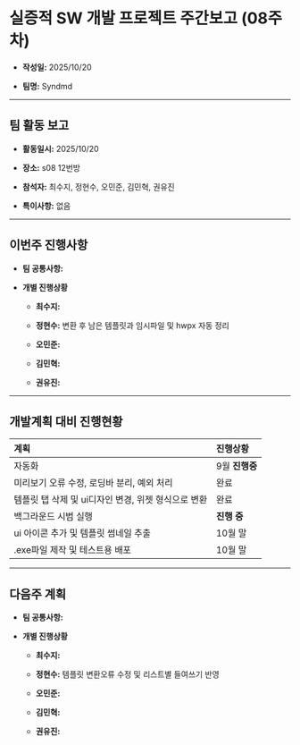 # 실증적 SW 개발 프로젝트 주간보고 (08주차)
- **작성일:** 2025/10/20

- **팀명:** Syndmd

***

## 팀 활동 보고
- **활동일시:** 2025/10/20

- **장소:** s08 12번방

- **참석자:** 최수지, 정현수, 오민준, 김민혁, 권유진

- **특이사항:** 없음

***

## 이번주 진행사항
- **팀 공통사항:** 

- **개별 진행상황**

  - **최수지:** 

  - **정현수:** 변환 후 남은 템플릿과 임시파일 및 hwpx 자동 정리

  - **오민준:** 

  - **김민혁:** 

  - **권유진:** 

***

## 개발계획 대비 진행현황
|계획|진행상황|
|:---|:---|
|자동화|9월 **진행중**|
|미리보기 오류 수정, 로딩바 분리, 예외 처리|완료|
|템플릿 탭 삭제 및 ui디자인 변경, 위젯 형식으로 변환|완료|
|백그라운드 시범 실행|**진행 중**|
|ui 아이콘 추가 및 템플릿 썸네일 추출|10월 말|
|.exe파일 제작 및 테스트용 배포|10월 말|

***

## 다음주 계획
- **팀 공통사항:** 

- **개별 진행상황**

  - **최수지:** 

  - **정현수:** 템플릿 변환오류 수정 및 리스트별 들여쓰기 반영

  - **오민준:** 

  - **김민혁:** 

  - **권유진:** 
